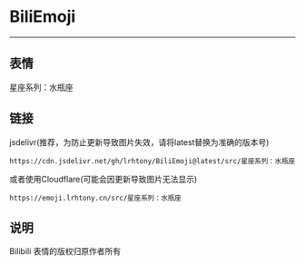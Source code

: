 # BiliEmoji
---
## 表情
星座系列：水瓶座
## 链接
jsdelivr(推荐，为防止更新导致图片失效，请将latest替换为准确的版本号)
```
https://cdn.jsdelivr.net/gh/lrhtony/BiliEmoji@latest/src/星座系列：水瓶座
```
或者使用Cloudflare(可能会因更新导致图片无法显示)
```
https://emoji.lrhtony.cn/src/星座系列：水瓶座
```
## 说明
Bilibili 表情的版权归原作者所有
